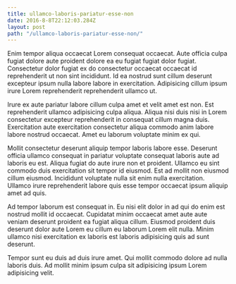 ```yaml
---
title: ullamco-laboris-pariatur-esse-non
date: 2016-8-8T22:12:03.284Z
layout: post
path: "/ullamco-laboris-pariatur-esse-non/"
---
```


Enim tempor aliqua occaecat Lorem consequat occaecat. Aute officia culpa fugiat dolore aute proident dolore ea eu fugiat fugiat dolor fugiat. Consectetur dolor fugiat ex do consectetur occaecat occaecat id reprehenderit ut non sint incididunt. Id ea nostrud sunt cillum deserunt excepteur ipsum nulla labore labore in exercitation. Adipisicing cillum ipsum irure Lorem reprehenderit reprehenderit ullamco ut.

Irure ex aute pariatur labore cillum culpa amet et velit amet est non. Est reprehenderit ullamco adipisicing culpa aliqua. Aliqua nisi duis nisi in Lorem consectetur excepteur reprehenderit in consequat cillum magna duis. Exercitation aute exercitation consectetur aliqua commodo anim labore labore nostrud occaecat. Amet eu laborum voluptate minim ex qui.

Mollit consectetur deserunt aliquip tempor laboris labore esse. Deserunt officia ullamco consequat in pariatur voluptate consequat laboris aute ad laboris eu est. Aliqua fugiat do aute irure non et proident. Ullamco eu sint commodo duis exercitation sit tempor id eiusmod. Est ad mollit non eiusmod cillum eiusmod. Incididunt voluptate nulla sit enim nulla exercitation. Ullamco irure reprehenderit labore quis esse tempor occaecat ipsum aliquip amet ad quis.

Ad tempor laborum est consequat in. Eu nisi elit dolor in ad qui do enim est nostrud mollit id occaecat. Cupidatat minim occaecat amet aute aute veniam deserunt proident ea fugiat aliqua cillum. Eiusmod proident duis deserunt dolor aute Lorem eu cillum eu laborum Lorem elit nulla. Minim ullamco nisi exercitation ex laboris est laboris adipisicing quis ad sunt deserunt.

Tempor sunt eu duis ad duis irure amet. Qui mollit commodo dolore ad nulla laboris duis. Ad mollit minim ipsum culpa sit adipisicing ipsum Lorem adipisicing velit.
